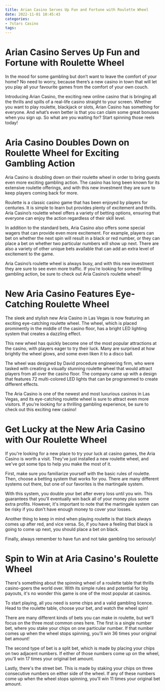 ```yaml
---
title: Arian Casino Serves Up Fun and Fortune with Roulette Wheel
date: 2022-11-01 10:45:43
categories:
- 7stars Casino
tags:
---
```



#  Arian Casino Serves Up Fun and Fortune with Roulette Wheel

In the mood for some gambling but don’t want to leave the comfort of your home? No need to worry, because there’s a new casino in town that will let you play all your favourite games from the comfort of your own couch.

Introducing Arian Casino, the exciting new online casino that is bringing all the thrills and spills of a real-life casino straight to your screen. Whether you want to play roulette, blackjack or slots, Arian Casino has something for everyone. And what’s even better is that you can claim some great bonuses when you sign up. So what are you waiting for? Start spinning those reels today!

#  Aria Casino Doubles Down on Roulette Wheel for Exciting Gambling Action

Aria Casino is doubling down on their roulette wheel in order to bring guests even more exciting gambling action. The casino has long been known for its extensive roulette offerings, and with this new investment they are sure to keep players coming back for more.

Roulette is a classic casino game that has been enjoyed by players for centuries. It is simple to learn but provides plenty of excitement and thrills. Aria Casino’s roulette wheel offers a variety of betting options, ensuring that everyone can enjoy the action regardless of their skill level.

In addition to the standard bets, Aria Casino also offers some special wagers that can provide even more excitement. For example, players can bet on whether the next spin will result in a black or red number, or they can place a bet on whether two particular numbers will show up next. There are also a variety of other unique bets available that can add an extra level of excitement to the game.

Aria Casino’s roulette wheel is always busy, and with this new investment they are sure to see even more traffic. If you’re looking for some thrilling gambling action, be sure to check out Aria Casino’s roulette wheel!

#  New Aria Casino Features Eye-Catching Roulette Wheel

The sleek and stylish new Aria Casino in Las Vegas is now featuring an exciting eye-catching roulette wheel. The wheel, which is placed prominently in the middle of the casino floor, has a bright LED lighting system that creates a dazzling effect.

This new wheel has quickly become one of the most popular attractions at the casino, with players eager to try their luck. Many are surprised at how brightly the wheel glows, and some even liken it to a disco ball.

The wheel was designed by David procedure engineering firm, who were tasked with creating a visually stunning roulette wheel that would attract players from all over the casino floor. The company came up with a design that features 72 multi-colored LED lights that can be programmed to create different effects.

The Aria Casino is one of the newest and most luxurious casinos in Las Vegas, and its eye-catching roulette wheel is sure to attract even more visitors. If you're looking for a thrilling gambling experience, be sure to check out this exciting new casino!

#  Get Lucky at the New Aria Casino with Our Roulette Wheel 

If you're looking for a new place to try your luck at casino games, the Aria Casino is worth a visit. They've just installed a new roulette wheel, and we've got some tips to help you make the most of it.

First, make sure you familiarize yourself with the basic rules of roulette. Then, choose a betting system that works for you. There are many different systems out there, but one of our favorites is the martingale system.

With this system, you double your bet after every loss until you win. This guarantees that you'll eventually win back all of your money plus some extra profits. However, it's important to note that the martingale system can be risky if you don't have enough money to cover your losses.

Another thing to keep in mind when playing roulette is that black always comes up after red, and vice versa. So, if you have a feeling that black is going to come up next, you should place a bet on black.

Finally, always remember to have fun and not take gambling too seriously!

#  Spin to Win at Aria Casino's Roulette Wheel

There's something about the spinning wheel of a roulette table that thrills casino-goers the world over. With its simple rules and potential for big payouts, it's no wonder this game is one of the most popular at casinos.

To start playing, all you need is some chips and a valid gambling licence. Head to the roulette table, choose your bet, and watch the wheel spin!

There are many different kinds of bets you can make in roulette, but we'll focus on the three most common ones here. The first is a single number bet, where you stake your chips on one particular number. If that number comes up when the wheel stops spinning, you'll win 36 times your original bet amount!

The second type of bet is a split bet, which is made by placing your chips on two adjacent numbers. If either of those numbers come up on the wheel, you'll win 17 times your original bet amount.

Lastly, there's the street bet. This is made by staking your chips on three consecutive numbers on either side of the wheel. If any of these numbers come up when the wheel stops spinning, you'll win 11 times your original bet amount.